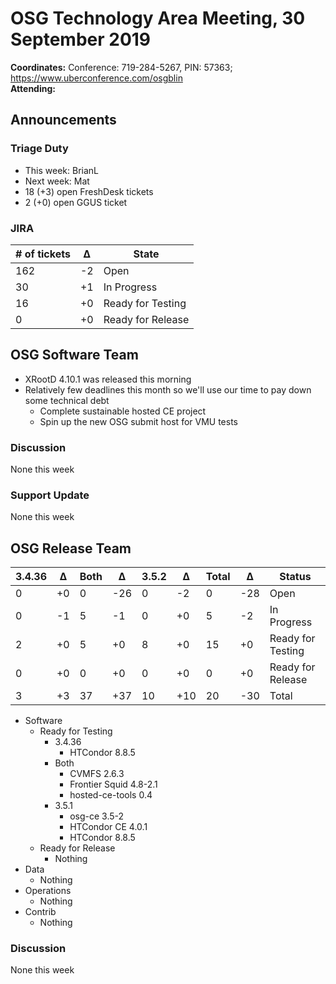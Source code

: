 # OSG Technology Area Meeting, 30 September 2019

**Coordinates:** Conference: 719-284-5267, PIN: 57363; <https://www.uberconference.com/osgblin>  
**Attending:**   


## Announcements


### Triage Duty

-   This week: BrianL
-   Next week: Mat
-   18 (+3) open FreshDesk tickets
-   2 (+0) open GGUS ticket


### JIRA

| # of tickets | &Delta; | State             |
|------------ |------- |----------------- |
| 162          | -2      | Open              |
| 30           | +1      | In Progress       |
| 16           | +0      | Ready for Testing |
| 0            | +0      | Ready for Release |


## OSG Software Team

-   XRootD 4.10.1 was released this morning
-   Relatively few deadlines this month so we'll use our time to pay down some technical debt  
    -   Complete sustainable hosted CE project
    -   Spin up the new OSG submit host for VMU tests


### Discussion

None this week  


### Support Update

None this week  


## OSG Release Team

| 3.4.36 | &Delta; | Both | &Delta; | 3.5.2 | &Delta; | Total | &Delta; | Status            |
| ------ | ------- | ---- | ------- | ----- | ------- | ----- | ------- | ----------------- |
| 0      | +0      | 0    | -26     | 0     | -2      | 0     | -28     | Open              |
| 0      | -1      | 5    | -1      | 0     | +0      | 5     | -2      | In Progress       |
| 2      | +0      | 5    | +0      | 8     | +0      | 15    | +0      | Ready for Testing |
| 0      | +0      | 0    | +0      | 0     | +0      | 0     | +0      | Ready for Release |
| 3      | +3      | 37   | +37     | 10    | +10     | 20    | -30     | Total             |

-   Software  
    -   Ready for Testing  
        -   3.4.36  
            -   HTCondor 8.8.5
        -   Both  
            -   CVMFS 2.6.3
            -   Frontier Squid 4.8-2.1
            -   hosted-ce-tools 0.4
        -   3.5.1  
            -   osg-ce 3.5-2
            -   HTCondor CE 4.0.1
            -   HTCondor 8.8.5
    -   Ready for Release  
        -   Nothing
-   Data  
    -   Nothing
-   Operations  
    -   Nothing
-   Contrib  
    -   Nothing


### Discussion

None this week
